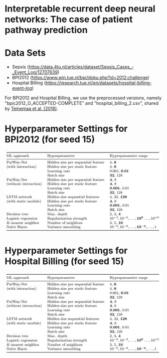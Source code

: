 # Interpretable recurrent deep neural networks: The case of patient pathway prediction

# Data Sets
* Sepsis (https://data.4tu.nl/articles/dataset/Sepsis_Cases_-_Event_Log/12707639)
* BPI2012 (https://www.win.tue.nl/bpi/doku.php?id=2012:challenge)
* Hospital Billing (https://research.tue.nl/en/datasets/hospital-billing-event-log)

For BPI2012 and Hospital Billing, we use the preprocessed versions, namely "bpic2012_O_ACCEPTED-COMPLETE" and "hospital_billing_2.csv", shared by [Teinemaa et al. (2018)](https://github.com/irhete/predictive-monitoring-benchmark).   

# Hyperparameter Settings for BPI2012 (for seed 15)
![Hyperparameters](hyperparameters.JPG?raw=true "Hyperparameter settings")

# Hyperparameter Settings for Hospital Billing (for seed 15)
![Hyperparameters](hyperparameters.JPG?raw=true "Hyperparameter settings")
